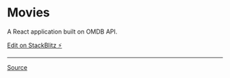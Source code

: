 # Movies

A React application built on OMDB API.

[Edit on StackBlitz ⚡️](https://stackblitz.com/edit/r-movies-app)

----------

[Source](https://www.freecodecamp.org/news/react-movie-app-tutorial/)
